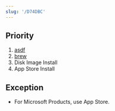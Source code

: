 ```yaml
---
slug: '/D74DBC'
---
```


## Priority

1. [asdf](https://asdf-vm.com/)
2. [brew](https://brew.sh)
3. Disk Image Install
4. App Store Install

## Exception

- For Microsoft Products, use App Store.
